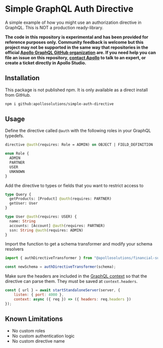 # Simple GraphQL Auth Directive

A simple example of how you might use an authorization directive in GraphQL. This is NOT a production ready-library.

**The code in this repository is experimental and has been provided for reference purposes only. Community feedback is welcome but this project may not be supported in the same way that repositories in the official [Apollo GraphQL GitHub organization](https://github.com/apollographql) are. If you need help you can file an issue on this repository, [contact Apollo](https://www.apollographql.com/contact-sales) to talk to an expert, or create a ticket directly in Apollo Studio.**

## Installation

This package is not published npm. It is only available as a direct install from GitHub.

```bash
npm i github:apollosolutions/simple-auth-directive
```

## Usage

Define the directive called `@auth` with the following roles in your GraphQL typedefs.

```graphql
directive @auth(requires: Role = ADMIN) on OBJECT | FIELD_DEFINITION

enum Role {
  ADMIN
  PARTNER
  USER
  UNKNOWN
}
```

Add the directive to types or fields that you want to restrict access to

```graphql
type Query {
  getProducts: [Product] @auth(requires: PARTNER)
  getUser: User
}

type User @auth(requires: USER) {
  name: String
  accounts: [Account] @auth(requires: PARTNER)
  ssn: String @auth(requires: ADMIN)
}
```

Import the function to get a schema transformer and modify your schema resolvers

```js
import { authDirectiveTransformer } from "@apollosolutions/financial-supergraph-common";

const newSchema = authDirectiveTransformer(schema);
```

Make sure the headers are included in the [GraphQL context](https://www.apollographql.com/docs/apollo-server/data/context#the-contextvalue-object) so that the directive can parse them. They must be saved at `context.headers`.

```javascript
const { url } = await startStandaloneServer(server, {
    listen: { port: 4000 },
    context: async ({ req }) => ({ headers: req.headers })
});
```

## Known Limitations

- No custom roles
- No custom authentication logic
- No custom directive name
